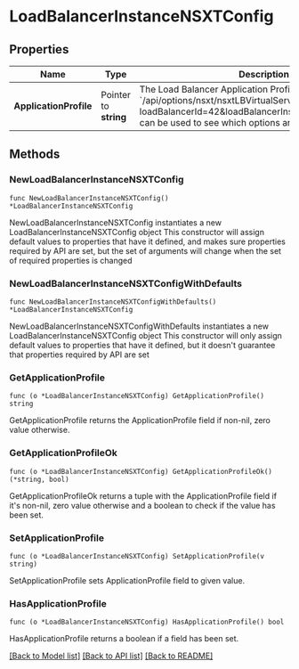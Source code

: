 # LoadBalancerInstanceNSXTConfig

## Properties

Name | Type | Description | Notes
------------ | ------------- | ------------- | -------------
**ApplicationProfile** | Pointer to **string** | The Load Balancer Application Profile ID The Options API &#x60;/api/options/nsxt/nsxtLBVirtualServerApplicationProfile?loadBalancerId&#x3D;42&amp;loadBalancerInstance.vipProtocol&#x3D;tcp&#x60; can be used to see which options are available.  | [optional] 

## Methods

### NewLoadBalancerInstanceNSXTConfig

`func NewLoadBalancerInstanceNSXTConfig() *LoadBalancerInstanceNSXTConfig`

NewLoadBalancerInstanceNSXTConfig instantiates a new LoadBalancerInstanceNSXTConfig object
This constructor will assign default values to properties that have it defined,
and makes sure properties required by API are set, but the set of arguments
will change when the set of required properties is changed

### NewLoadBalancerInstanceNSXTConfigWithDefaults

`func NewLoadBalancerInstanceNSXTConfigWithDefaults() *LoadBalancerInstanceNSXTConfig`

NewLoadBalancerInstanceNSXTConfigWithDefaults instantiates a new LoadBalancerInstanceNSXTConfig object
This constructor will only assign default values to properties that have it defined,
but it doesn't guarantee that properties required by API are set

### GetApplicationProfile

`func (o *LoadBalancerInstanceNSXTConfig) GetApplicationProfile() string`

GetApplicationProfile returns the ApplicationProfile field if non-nil, zero value otherwise.

### GetApplicationProfileOk

`func (o *LoadBalancerInstanceNSXTConfig) GetApplicationProfileOk() (*string, bool)`

GetApplicationProfileOk returns a tuple with the ApplicationProfile field if it's non-nil, zero value otherwise
and a boolean to check if the value has been set.

### SetApplicationProfile

`func (o *LoadBalancerInstanceNSXTConfig) SetApplicationProfile(v string)`

SetApplicationProfile sets ApplicationProfile field to given value.

### HasApplicationProfile

`func (o *LoadBalancerInstanceNSXTConfig) HasApplicationProfile() bool`

HasApplicationProfile returns a boolean if a field has been set.


[[Back to Model list]](../README.md#documentation-for-models) [[Back to API list]](../README.md#documentation-for-api-endpoints) [[Back to README]](../README.md)


